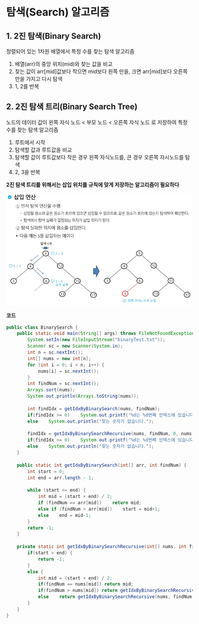 ﻿# 탐색(Search) 알고리즘

## 1. 2진 탐색(Binary Search)

정렬되어 있는 1차원 배열에서 특정 수를 찾는 탐색 알고리즘  
1) 배열(arr)의 중앙 위치(mid)와 찾는 값을 비교  
2) 찾는 값이 arr[mid]값보다 작으면 mid보다 왼쪽 만을, 크면 arr[mid]보다 오른쪽 만을 가지고 다시 탐색
3) 1, 2를 반복

## 2. 2진 탐색 트리(Binary Search Tree)

노드의 데이터 값이 왼쪽 자식 노드 < 부모 노드 < 오른쪽 자식 노드 로 저장하여 특정 수를 찾는 탐색 알고리즘  
1) 루트에서 시작  
2) 탐색할 값과 루트값을 비교  
3) 탐색할 값이 루트값보다 작은 경우 왼쪽 자식노드를, 큰 경우 오른쪽 자시노드를 탐색
4) 2, 3을 반복  

**2진 탐색 트리를 위해서는 삽입 위치를 규칙에 맞게 저장하는 알고리즘이 필요하다**  

![BinarySearchTreeInsertionAlgorithmIMG](./BinarySearchTreeInsertionAlgorithm.PNG)

**코드**  

```java
public class BinarySearch {
	public static void main(String[] args) throws FileNotFoundException {
		System.setIn(new FileInputStream("binaryTest.txt"));
		Scanner sc = new Scanner(System.in);
		int n = sc.nextInt();
		int[] nums = new int[n];
		for (int i = 0; i < n; i++) {
			nums[i] = sc.nextInt();
		}
		int findNum = sc.nextInt();
		Arrays.sort(nums);
		System.out.println(Arrays.toString(nums));
		
		int findIdx = getIdxByBinarySearch(nums, findNum);
		if(findIdx >= 0)	System.out.printf("%d는 %d번째 인덱스에 있습니다.\n", findNum, findIdx);
		else	System.out.println("찾는 숫자가 없습니다.");
		
		findIdx = getIdxByBinarySearchRecursive(nums, findNum, 0, nums.length - 1);
		if(findIdx >= 0)	System.out.printf("%d는 %d번째 인덱스에 있습니다.\n", findNum, findIdx);
		else	System.out.println("찾는 숫자가 없습니다.");
	}

	public static int getIdxByBinarySearch(int[] arr, int findNum) {
		int start = 0;
		int end = arr.length - 1;
		
		while (start <= end) {
			int mid = (start + end) / 2;
			if (findNum == arr[mid])	return mid;
			else if (findNum > arr[mid])	start = mid+1;
			else	end = mid-1;
		}
		return -1;
	}
	
	private static int getIdxByBinarySearchRecursive(int[] nums, int findNum, int start, int end) {
		if(start > end) {
			return -1;
		}
		else {
			int mid = (start + end) / 2;
			if(findNum == nums[mid]) return mid;
			if(findNum > nums[mid])	return getIdxByBinarySearchRecursive(nums, findNum, mid + 1, end);
			else	return getIdxByBinarySearchRecursive(nums, findNum, start, mid - 1);
		}
	}
}
```
